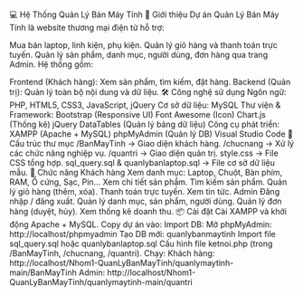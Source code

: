💻 Hệ Thống Quản Lý Bán Máy Tính
📌 Giới thiệu
Dự án Quản Lý Bán Máy Tính là website thương mại điện tử hỗ trợ:

Mua bán laptop, linh kiện, phụ kiện.
Quản lý giỏ hàng và thanh toán trực tuyến.
Quản lý sản phẩm, danh mục, người dùng, đơn hàng qua trang Admin.
Hệ thống gồm:

Frontend (Khách hàng): Xem sản phẩm, tìm kiếm, đặt hàng.
Backend (Quản trị): Quản lý toàn bộ nội dung và dữ liệu.
🛠 Công nghệ sử dụng
Ngôn ngữ: PHP, HTML5, CSS3, JavaScript, jQuery
Cơ sở dữ liệu: MySQL
Thư viện & Framework:
Bootstrap (Responsive UI)
Font Awesome (Icon)
Chart.js (Thống kê)
jQuery DataTables (Quản lý bảng dữ liệu)
Công cụ phát triển:
XAMPP (Apache + MySQL)
phpMyAdmin (Quản lý DB)
Visual Studio Code
📂 Cấu trúc thư mục
/BanMayTinh → Giao diện khách hàng.
/chucnang → Xử lý các chức năng nghiệp vụ.
/quantri → Giao diện quản trị.
style.css → File CSS tổng hợp.
sql_query.sql & quanlybanlaptop.sql → File cơ sở dữ liệu mẫu.
🚀 Chức năng
Khách hàng
Xem danh mục: Laptop, Chuột, Bàn phím, RAM, Ổ cứng, Sạc, Pin...
Xem chi tiết sản phẩm.
Tìm kiếm sản phẩm.
Quản lý giỏ hàng (thêm, xóa).
Thanh toán trực tuyến.
Xem tin tức.
Admin
Đăng nhập / đăng xuất.
Quản lý danh mục, sản phẩm, người dùng.
Quản lý đơn hàng (duyệt, hủy).
Xem thống kê doanh thu.
📦 Cài đặt
Cài XAMPP và khởi động Apache + MySQL.
Copy dự án vào:
Import DB:
Mở phpMyAdmin: http://localhost/phpmyadmin
Tạo DB mới: quanlybanmaytinh
Import file sql_query.sql hoặc quanlybanlaptop.sql
Cấu hình file ketnoi.php (trong /BanMayTinh, /chucnang, /quantri).
Chạy:
Khách hàng: http://localhost/Nhom1-QuanLyBanMayTinh/quanlymaytinh-main/BanMayTinh
Admin: http://localhost/Nhom1-QuanLyBanMayTinh/quanlymaytinh-main/quantri
